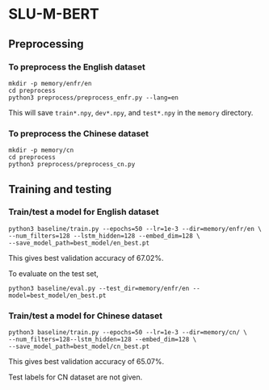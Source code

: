 # SLU-M-BERT

## Preprocessing

### To preprocess the English dataset

```
mkdir -p memory/enfr/en
cd preprocess
python3 preprocess/preprocess_enfr.py --lang=en
```
This will save `train*.npy`, `dev*.npy`, and `test*.npy` 
in the `memory` directory.

### To preprocess the Chinese dataset

```
mkdir -p memory/cn
cd preprocess
python3 preprocess/preprocess_cn.py
```



## Training and testing

### Train/test a model for English dataset

```
python3 baseline/train.py --epochs=50 --lr=1e-3 --dir=memory/enfr/en \
--num_filters=128 --lstm_hidden=128 --embed_dim=128 \
--save_model_path=best_model/en_best.pt
```

This gives best validation accuracy of 67.02%.

To evaluate on the test set,

```
python3 baseline/eval.py --test_dir=memory/enfr/en --model=best_model/en_best.pt
```


### Train/test a model for Chinese dataset

```
python3 baseline/train.py --epochs=50 --lr=1e-3 --dir=memory/cn/ \
--num_filters=128--lstm_hidden=128 --embed_dim=128 \
--save_model_path=best_model/cn_best.pt
```

This gives best validation accuracy of 65.07%.

Test labels for CN dataset are not given.


